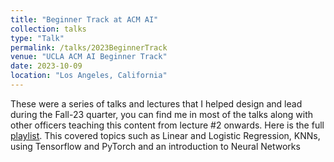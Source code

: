 ```yaml
---
title: "Beginner Track at ACM AI"
collection: talks
type: "Talk"
permalink: /talks/2023BeginnerTrack
venue: "UCLA ACM AI Beginner Track"
date: 2023-10-09
location: "Los Angeles, California"
---
```


These were a series of talks and lectures that I helped design and lead during the Fall-23 quarter, you can find me in most of the talks along with other officers teaching this content from lecture #2 onwards. Here is the full [playlist](https://www.youtube.com/watch?v=z0xmzLUXyyQ&list=PLPO7_kXilXFaMV5mbTAY4LGfcGiZq5FJN&index=1&t=2522s). This covered topics such as Linear and Logistic Regression, KNNs, using Tensorflow and PyTorch and an introduction to Neural Networks